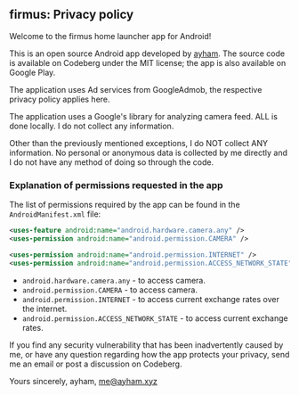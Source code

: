 ## firmus: Privacy policy

Welcome to the firmus home launcher app for Android!

This is an open source Android app developed by [ayham](https://ayham.xyz). The source
code is available on Codeberg under the MIT license; the app is also available
on Google Play.

The application uses Ad services from GoogleAdmob, the respective privacy policy
applies here.

The application uses a Google's library for analyzing camera feed. ALL is done
locally. I do not collect any information.

Other than the previously mentioned exceptions, I do NOT collect ANY
information. No personal or anonymous data is collected by me directly and I do
not have any method of doing so through the code.

### Explanation of permissions requested in the app

The list of permissions required by the app can be found in the `AndroidManifest.xml` file:

```xml
<uses-feature android:name="android.hardware.camera.any" />
<uses-permission android:name="android.permission.CAMERA" />

<uses-permission android:name="android.permission.INTERNET" />
<uses-permission android:name="android.permission.ACCESS_NETWORK_STATE" />
```

* `android.hardware.camera.any` -  to access camera.
* `android.permission.CAMERA` -  to access camera.
* `android.permission.INTERNET` - to access current exchange rates over the
  internet.
* `android.permission.ACCESS_NETWORK_STATE` - to access current exchange rates.

If you find any security vulnerability that has been inadvertently caused by me,
or have any question regarding how the app protects your privacy, send me an
email or post a discussion on Codeberg.

Yours sincerely,
ayham,
me@ayham.xyz
